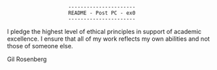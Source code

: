                         ----------------------
                        README - Post PC - ex0
                        ----------------------
I pledge the highest level of ethical principles in support of academic excellence.
I ensure that all of my work reflects my own abilities and not those of someone else.

Gil Rosenberg
